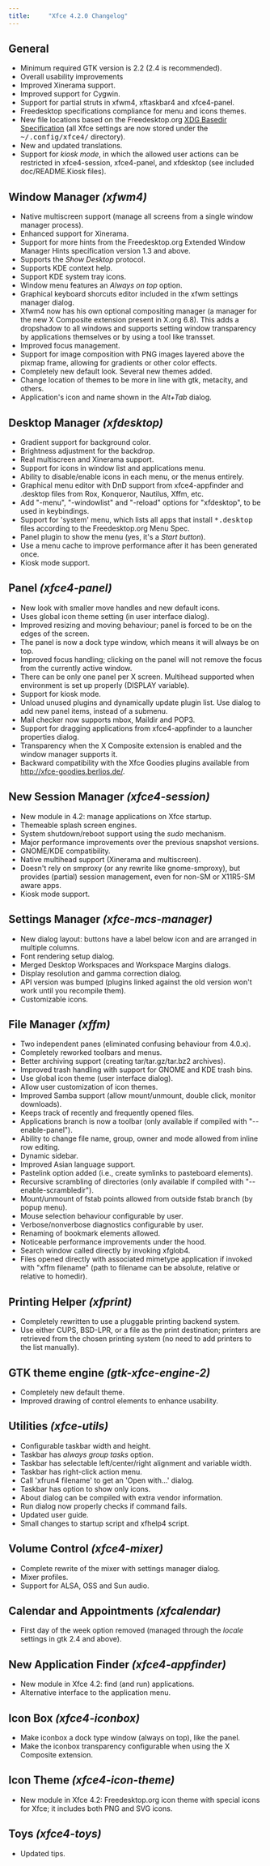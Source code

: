 ```yaml
---
title:     "Xfce 4.2.0 Changelog"
---
```


## General

* Minimum required GTK version is 2.2 (2.4 is recommended).
* Overall usability improvements
* Improved Xinerama support.
* Improved support for Cygwin.
* Support for partial struts in xfwm4, xftaskbar4 and xfce4-panel.
* Freedesktop specifications compliance for menu and icons themes.
* New file locations based on the Freedesktop.org <a href="https://freedesktop.org/wiki/Standards/basedir-spec">XDG Basedir Specification</a> (all Xfce settings are now stored under the <tt>~/.config/xfce4/</tt> directory).
* New and updated translations.
* Support for <i>kiosk mode</i>, in which the allowed user actions can be restricted in xfce4-session, xfce4-panel, and xfdesktop (see included doc/README.Kiosk files).

## Window Manager _(xfwm4)_

* Native multiscreen support (manage all screens from a single window manager process).
* Enhanced support for Xinerama.
* Support for more hints from the Freedesktop.org Extended Window Manager Hints specification version 1.3 and above.
* Supports the <i>Show Desktop</i> protocol.
* Supports KDE context help.
* Support KDE system tray icons.
* Window menu features an <i>Always on top</i> option.
* Graphical keyboard shorcuts editor included in the xfwm settings manager dialog.
* Xfwm4 now has his own optional compositing manager (a manager for the new X Composite extension present in X.org 6.8). This adds a dropshadow to all windows and supports setting window transparency by applications themselves or by using a tool like transset.
* Improved focus management.
* Support for image composition with PNG images layered above the pixmap frame, allowing for gradients or other color effects.
* Completely new default look. Several new themes added.
* Change location of themes to be more in line with gtk, metacity, and others.
* Application's icon and name shown in the <i>Alt+Tab</i> dialog.

## Desktop Manager _(xfdesktop)_

* Gradient support for background color.
* Brightness adjustment for the backdrop.
* Real multiscreen and Xinerama support.
* Support for icons in window list and applications menu.
* Ability to disable/enable icons in each menu, or the menus entirely.
* Graphical menu editor with DnD support from xfce4-appfinder and .desktop files from Rox, Konqueror, Nautilus, Xffm, etc.
* Add &quot;-menu&quot;, &quot;-windowlist&quot; and &quot;-reload&quot; options for &quot;xfdesktop&quot;, to be used in keybindings.
* Support for 'system' menu, which lists all apps that install <tt>*.desktop</tt> files according to the Freedesktop.org Menu Spec.
* Panel plugin to show the menu (yes, it's a <i>Start button</i>).
* Use a menu cache to improve performance after it has been generated once.
* Kiosk mode support.

## Panel _(xfce4-panel)_

* New look with smaller move handles and new default icons.
* Uses global icon theme setting (in user interface dialog).
* Improved resizing and moving behaviour; panel is forced to be on the edges of the screen.
* The panel is now a dock type window, which means it will always be on top.
* Improved focus handling; clicking on the panel will not remove the focus from the currently active window.
* There can be only one panel per X screen. Multihead supported when environment is set up properly (DISPLAY variable).
* Support for kiosk mode.
* Unload unused plugins and dynamically update plugin list. Use dialog to add new panel items, instead of a submenu.
* Mail checker now supports mbox, Maildir and POP3.
* Support for dragging applications from xfce4-appfinder to a launcher properties dialog.
* Transparency when the X Composite extension is enabled and the window manager supports it.
* Backward compatibility with the Xfce Goodies plugins available from <a href="http://xfce-goodies.berlios.de/">http://xfce-goodies.berlios.de/</a>.

## New Session Manager _(xfce4-session)_

* New module in 4.2: manage applications on Xfce startup.
* Themeable splash screen engines.
* System shutdown/reboot support using the <i>sudo</i> mechanism.
* Major performance improvements over the previous snapshot versions.
* GNOME/KDE compatibility.
* Native multihead support (Xinerama and multiscreen).
* Doesn't rely on smproxy (or any rewrite like gnome-smproxy), but provides (partial) session management, even for non-SM or X11R5-SM aware apps.
* Kiosk mode support.

## Settings Manager _(xfce-mcs-manager)_

* New dialog layout: buttons have a label below icon and are arranged in multiple columns.
* Font rendering setup dialog.
* Merged Desktop Workspaces and Workspace Margins dialogs.
* Display resolution and gamma correction dialog.
* API version was bumped (plugins linked against the old version won't work until you recompile them).
* Customizable icons.

## File Manager _(xffm)_

* Two independent panes (eliminated confusing behaviour from 4.0.x).
* Completely reworked toolbars and menus.
* Better archiving support (creating tar/tar.gz/tar.bz2 archives).
* Improved trash handling with support for GNOME and KDE trash bins.
* Use global icon theme (user interface dialog).
* Allow user customization of icon themes.
* Improved Samba support (allow mount/unmount, double click, monitor downloads).
* Keeps track of recently and frequently opened files.
* Applications branch is now a toolbar (only available if compiled with &quot;--enable-panel&quot;).
* Ability to change file name, group, owner and mode allowed from inline row editing.
* Dynamic sidebar.
* Improved Asian language support.
* Pastelink option added (i.e., create symlinks to pasteboard elements).
* Recursive scrambling of directories (only available if compiled with &quot;--enable-scrambledir&quot;).
* Mount/unmount of fstab points allowed from outside fstab branch (by popup menu).
* Mouse selection behaviour configurable by user.
* Verbose/nonverbose diagnostics configurable by user.
* Renaming of bookmark elements allowed.
* Noticeable performance improvements under the hood.
* Search window called directly by invoking xfglob4.
* Files opened directly with associated mimetype application if invoked with &quot;xffm filename&quot; (path to filename can be absolute, relative or relative to homedir).

## Printing Helper _(xfprint)_

* Completely rewritten to use a pluggable printing backend system.
* Use either CUPS, BSD-LPR, or a file as the print destination; printers are retrieved from the chosen printing system (no need to add printers to the list manually).

## GTK theme engine _(gtk-xfce-engine-2)_

* Completely new default theme.
* Improved drawing of control elements to enhance usability.

## Utilities _(xfce-utils)_

* Configurable taskbar width and height.
* Taskbar has <i>always group tasks</i> option.
* Taskbar has selectable left/center/right alignment and variable width.
* Taskbar has right-click action menu.
* Call 'xfrun4 filename' to get an 'Open with...' dialog.
* Taskbar has option to show only icons.
* About dialog can be compiled with extra vendor information.
* Run dialog now properly checks if command fails.
* Updated user guide.
* Small changes to startup script and xfhelp4 script.

## Volume Control _(xfce4-mixer)_

* Complete rewrite of the mixer with settings manager dialog.
* Mixer profiles.
* Support for ALSA, OSS and Sun audio.

## Calendar and Appointments _(xfcalendar)_

* First day of the week option removed (managed through the <i>locale</i> settings in gtk 2.4 and above).

## New Application Finder _(xfce4-appfinder)_

* New module in Xfce 4.2: find (and run) applications.
* Alternative interface to the application menu.

## Icon Box _(xfce4-iconbox)_

* Make iconbox a dock type window (always on top), like the panel.
* Make the iconbox transparency configurable when using the X Composite extension.

## Icon Theme _(xfce4-icon-theme)_

* New module in Xfce 4.2: Freedesktop.org icon theme with special icons for Xfce; it includes both PNG and SVG icons.

## Toys _(xfce4-toys)_

* Updated tips.
